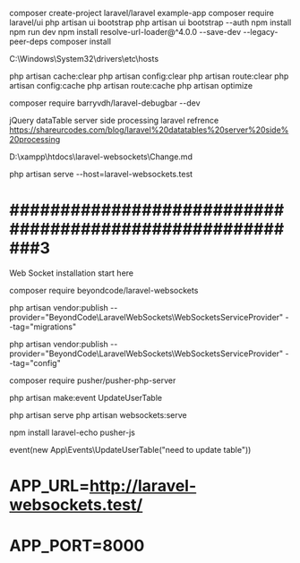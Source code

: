 composer create-project laravel/laravel example-app
composer require laravel/ui
php artisan ui bootstrap
php artisan ui bootstrap --auth
npm install
npm run dev
npm install resolve-url-loader@^4.0.0 --save-dev --legacy-peer-deps
composer install

C:\Windows\System32\drivers\etc\hosts

php artisan cache:clear
php artisan config:clear
php artisan route:clear
php artisan config:cache
php artisan route:cache
php artisan optimize


composer require barryvdh/laravel-debugbar --dev




jQuery dataTable server side processing laravel refrence  
https://shareurcodes.com/blog/laravel%20datatables%20server%20side%20processing 

D:\xampp\htdocs\laravel-websockets\Change.md

php artisan serve --host=laravel-websockets.test
# #########################################################3
Web Socket installation start here

composer require beyondcode/laravel-websockets

php artisan vendor:publish --provider="BeyondCode\LaravelWebSockets\WebSocketsServiceProvider" --tag="migrations"

php artisan vendor:publish --provider="BeyondCode\LaravelWebSockets\WebSocketsServiceProvider" --tag="config"

composer require pusher/pusher-php-server

php artisan make:event UpdateUserTable

php artisan serve
php artisan websockets:serve

npm install laravel-echo pusher-js


<!-- From Tinker ( php artisan tinker ) -->
event(new App\Events\UpdateUserTable("need to update
table"))



# APP_URL=http://laravel-websockets.test/
# APP_PORT=8000